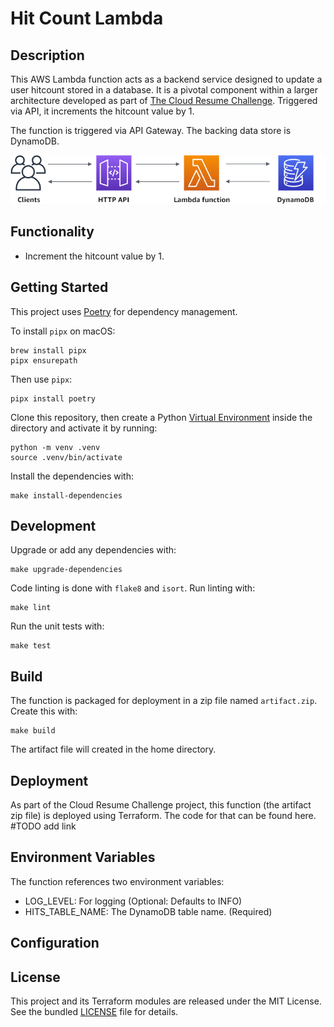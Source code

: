 # Hit Count Lambda 

## Description
This AWS Lambda function acts as a backend service designed to update a user hitcount stored in a database. It is a pivotal component within a larger architecture developed as part of [The Cloud Resume Challenge](https://cloudresumechallenge.dev/). Triggered via API, it increments the hitcount value by 1.

The function is triggered via API Gateway. The backing data store is DynamoDB.

![Hitcounter](architecture.png)

## Functionality
- Increment the hitcount value by 1.

## Getting Started
This project uses [Poetry](https://python-poetry.org/docs/#installation) for dependency management. 

To install `pipx` on macOS:
```
brew install pipx
pipx ensurepath
```
Then use `pipx`: 
```
pipx install poetry
```

Clone this repository, then create a Python [Virtual Environment](https://docs.python.org/3/tutorial/venv.html) inside the directory and activate it by running:
```
python -m venv .venv
source .venv/bin/activate
```

Install the dependencies with:
```
make install-dependencies
```

## Development
Upgrade or add any dependencies with:
```
make upgrade-dependencies
```

Code linting is done with `flake8` and `isort`. Run linting with:
```
make lint
``` 

Run the unit tests with:
```
make test
```

## Build
The function is packaged for deployment in a zip file named `artifact.zip`. Create this with:
```
make build
```
The artifact file will created in the home directory.

## Deployment
As part of the Cloud Resume Challenge project, this function (the artifact zip file) is deployed using Terraform. The code for that can be found here. #TODO add link

## Environment Variables
The function references two environment variables:
- LOG_LEVEL: For logging (Optional: Defaults to INFO)
- HITS_TABLE_NAME: The DynamoDB table name. (Required)

## Configuration


## License
This project and its Terraform modules are released under the MIT License. See
the bundled [LICENSE](LICENSE.md) file for details.
